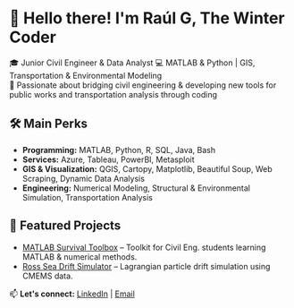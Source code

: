 # 👋 Hello there! I'm Raúl G, The Winter Coder

🎓 Junior Civil Engineer & Data Analyst 
💻 MATLAB & Python | GIS, Transportation & Environmental Modeling  
🌊 Passionate about bridging civil engineering & developing new tools for public works and transportation analysis through coding

## 🛠 Main Perks
- **Programming:** MATLAB, Python, R, SQL, Java, Bash
- **Services:** Azure, Tableau, PowerBI, Metasploit 
- **GIS & Visualization:** QGIS, Cartopy, Matplotlib, Beautiful Soup, Web Scraping, Dynamic Data Analysis 
- **Engineering:** Numerical Modeling, Structural & Environmental Simulation, Transportation Analysis  

## 🚀 Featured Projects
- [MATLAB Survival Toolbox](https://github.com/Cyberbourne/MATLAB-Survival-Toolbox) – Toolkit for Civil Eng. students learning MATLAB & numerical methods.
- [Ross Sea Drift Simulator](https://github.com/Cyberbourne/SCYLLER-ULisses-Challenge-Scylla-Team-Tool) – Lagrangian particle drift simulation using CMEMS data.

📫 **Let's connect:** [LinkedIn](https://www.linkedin.com/in/raulgaldeanopazos/) | [Email](raulgaldeanopazos@gmail.com)
